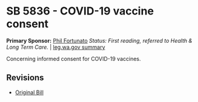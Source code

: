 # SB 5836 - COVID-19 vaccine consent
**Primary Sponsor:** [Phil Fortunato](/person/leg/phil.fortunato.md)
*Status: First reading, referred to Health & Long Term Care.* | [leg.wa.gov summary](https://app.leg.wa.gov/billsummary?BillNumber=5836&Year=2021)

Concerning informed consent for COVID-19 vaccines.

## Revisions
* [Original Bill](1/)